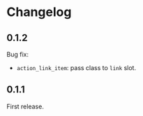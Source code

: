 # Changelog

## 0.1.2

Bug fix:
- `action_link_item`: pass class to `link` slot.

## 0.1.1

First release.
